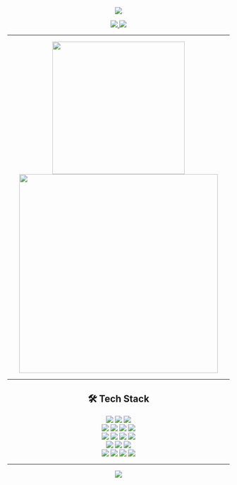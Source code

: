 <!-- 상단 웨이브 배너 -->
<p align="center">
  <img src="https://capsule-render.vercel.app/api?type=waving&color=gradient&height=180&section=header&text=Taehyun%20Kim&fontSize=40&fontColor=ffffff&fontAlignY=35&desc=CS%20Major&descAlignY=60&descAlign=63" />
</p>

<!-- 👤 Contact -->
<p align="center">
  <a href="mailto:98rlaxogus@gmail.com">
    <img src="https://img.shields.io/badge/email-98rlaxogus@gmail.com-D14836?style=for-the-badge&logo=gmail&logoColor=white" />
  </a>
  <a href="https://github.com/tae98">
    <img src="https://img.shields.io/badge/GitHub-tae98-black?style=for-the-badge&logo=github" />
  </a>
</p>

---

<!-- 📊 GitHub Stats -->
<p align="center">
  <img src="https://github-readme-stats.vercel.app/api/top-langs/?username=tae98&layout=donut&theme=dracula" width="300" />
  <img src="https://github-readme-stats.vercel.app/api?username=tae98&show_icons=true&theme=dracula&rank_icon=default" width="450" />
</p>

---

<!-- 🛠 Tech Stack -->
<h2 align="center">🛠️ Tech Stack</h2>

<p align="center">

<!-- Languages -->
<img src="https://img.shields.io/badge/Java-007396?style=for-the-badge&logo=java&logoColor=white" />
<img src="https://img.shields.io/badge/Python-3776AB?style=for-the-badge&logo=python&logoColor=white" />
<img src="https://img.shields.io/badge/C++-00599C?style=for-the-badge&logo=c%2b%2b&logoColor=white" />

<br />

<!-- Backend -->
<img src="https://img.shields.io/badge/Spring_Boot-6DB33F?style=for-the-badge&logo=spring-boot&logoColor=white" />
<img src="https://img.shields.io/badge/Security-6DB33F?style=for-the-badge" />
<img src="https://img.shields.io/badge/JPA-59666C?style=for-the-badge" />
<img src="https://img.shields.io/badge/REST_API-005571?style=for-the-badge" />

<br />

<!-- DB & Messaging -->
<img src="https://img.shields.io/badge/MySQL-4479A1?style=for-the-badge&logo=mysql&logoColor=white" />
<img src="https://img.shields.io/badge/Redis-DC382D?style=for-the-badge&logo=redis&logoColor=white" />
<img src="https://img.shields.io/badge/Kafka-231F20?style=for-the-badge&logo=apache-kafka&logoColor=white" />
<img src="https://img.shields.io/badge/Elasticsearch-005571?style=for-the-badge&logo=elasticsearch&logoColor=white" />

<br />

<!-- DevOps -->
<img src="https://img.shields.io/badge/Docker-2496ED?style=for-the-badge&logo=docker&logoColor=white" />
<img src="https://img.shields.io/badge/Git-F05032?style=for-the-badge&logo=git&logoColor=white" />
<img src="https://img.shields.io/badge/GitHub_Actions-2088FF?style=for-the-badge&logo=github-actions&logoColor=white" />

<br />

<!-- Frontend -->
<img src="https://img.shields.io/badge/HTML5-E34F26?style=for-the-badge&logo=html5&logoColor=white" />
<img src="https://img.shields.io/badge/CSS3-1572B6?style=for-the-badge&logo=css3&logoColor=white" />
<img src="https://img.shields.io/badge/JavaScript-F7DF1E?style=for-the-badge&logo=javascript&logoColor=black" />
<img src="https://img.shields.io/badge/Thymeleaf-005F0F?style=for-the-badge" />

</p>

---

<!-- Footer 웨이브 -->
<p align="center">
  <img src="https://capsule-render.vercel.app/api?type=waving&color=gradient&height=120&section=footer" />
</p>
